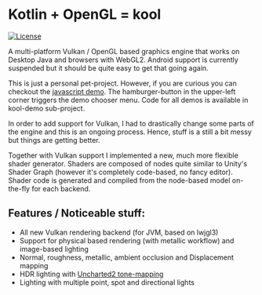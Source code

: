 # Kotlin + OpenGL = kool
[![License](https://img.shields.io/badge/License-Apache%202.0-blue.svg)](https://github.com/fabmax/kool/blob/master/LICENSE)

A multi-platform Vulkan / OpenGL based graphics engine that works on Desktop Java and browsers with
WebGL2. Android support is currently suspended but it should be quite easy to get that going again.

This is just a personal pet-project. However, if you are curious
you can checkout the [javascript demo](https://fabmax.github.io/kool/kool-js/?demo=pbrDemo).
The hamburger-button in the upper-left corner triggers the demo chooser menu. Code for
all demos is available in kool-demo sub-project.

In order to add support for Vulkan, I had to drastically change some parts of the engine and this is an
ongoing process. Hence, stuff is a still a bit messy but things are getting better.

Together with Vulkan
support I implemented a new, much more flexible shader generator. Shaders are composed of nodes quite
similar to Unity's Shader Graph (however it's completely code-based, no fancy editor). Shader code is
generated and compiled from the node-based model on-the-fly for each backend.

## Features / Noticeable stuff:
- All new Vulkan rendering backend (for JVM, based on lwjgl3)
- Support for physical based rendering (with metallic workflow) and image-based lighting
- Normal, roughness, metallic, ambient occlusion and Displacement mapping
- HDR lighting with [Uncharted2 tone-mapping](http://filmicworlds.com/blog/filmic-tonemapping-operators/)
- Lighting with multiple point, spot and directional lights
